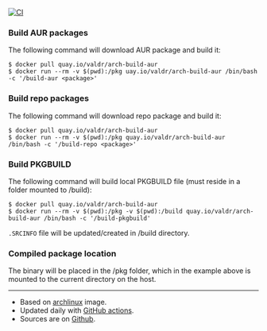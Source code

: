 [![CI](https://github.com/valdar/docker-arch-build-aur/actions/workflows/ci.yml/badge.svg)](https://github.com/valdar/docker-arch-build-aur/actions/workflows/ci.yml)

### Build AUR packages

The following command will download AUR package and build it:

```
$ docker pull quay.io/valdr/arch-build-aur
$ docker run --rm -v $(pwd):/pkg uay.io/valdr/arch-build-aur /bin/bash -c '/build-aur <package>'
```

### Build repo packages

The following command will download repo package and build it:

```
$ docker pull quay.io/valdr/arch-build-aur
$ docker run --rm -v $(pwd):/pkg quay.io/valdr/arch-build-aur /bin/bash -c '/build-repo <package>'
```

### Build PKGBUILD

The following command will build local PKGBUILD file (must reside in a folder mounted to /build):

```
$ docker pull quay.io/valdr/arch-build-aur
$ docker run --rm -v $(pwd):/pkg -v $(pwd):/build quay.io/valdr/arch-build-aur /bin/bash -c '/build-pkgbuild'
```

`.SRCINFO` file will be updated/created in /build directory.

### Compiled package location

The binary will be placed in the /pkg folder, which in the example above is mounted to the current directory on the host.

---

- Based on [archlinux](https://hub.docker.com/r/archlinux) image.
- Updated daily with [GitHub actions](https://github.com/valdar/docker-arch-build-aur/actions).
- Sources are on [Github](https://github.com/valdar/docker-arch-build-aur).
